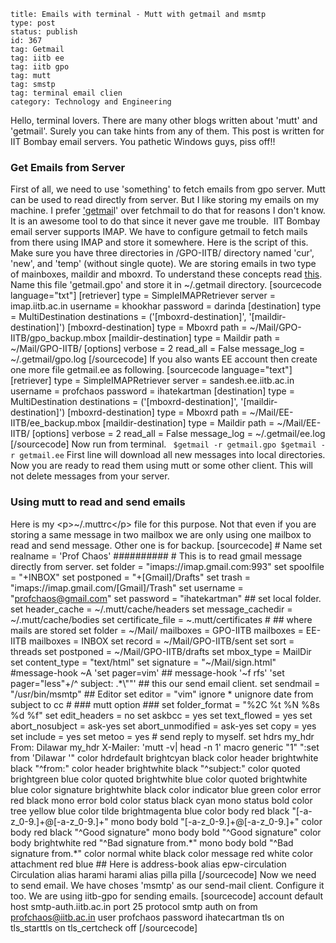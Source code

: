 ~~~~ 
title: Emails with terminal - Mutt with getmail and msmtp
type: post
status: publish
id: 367
tag: Getmail
tag: iitb ee
tag: iitb gpo
tag: mutt
tag: smstp
tag: terminal email clien
category: Technology and Engineering
~~~~

Hello, terminal lovers. There are many other blogs written about 'mutt'
and 'getmail'. Surely you can take hints from any of them. This post is
written for IIT Bombay email servers. You pathetic Windows guys, piss
off!!

### Get Emails from Server

First of all, we need to use 'something' to fetch emails from gpo
server. Mutt can be used to read directly from server. But I like
storing my emails on my machine. I prefer
['getmai](http://en.wikipedia.org/wiki/Getmail)l' over fetchmail to do
that for reasons I don't know. It is an awesome tool to do that since it
never gave me trouble.  IIT Bombay email server supports IMAP. We have
to configure getmail to fetch mails from there using IMAP and store it
somewhere. Here is the script of this. Make sure you have three
directories in /GPO-IITB/ directory named 'cur', 'new', and 'temp'
(without single quote). We are storing emails in two type of mainboxes,
maildir and mboxrd. To understand these concepts read
[this](http://pyropus.ca/software/getmail/configuration.html). Name this
file 'getmail.gpo' and store it in \~/.getmail directory. [sourcecode
language="txt"] [retriever] type = SimpleIMAPRetriever server =
imap.iitb.ac.in username = khookhar password = darinda [destination]
type = MultiDestination destinations = ('[mboxrd-destination]',
'[maildir-destination]') [mboxrd-destination] type = Mboxrd path =
\~/Mail/GPO-IITB/gpo\_backup.mbox [maildir-destination] type = Maildir
path = \~/Mail/GPO-IITB/ [options] verbose = 2 read\_all = False
message\_log = \~/.getmail/gpo.log [/sourcecode] If you also wants EE
account then create one more file getmail.ee as following. [sourcecode
language="text"] [retriever] type = SimpleIMAPRetriever server =
sandesh.ee.iitb.ac.in username = profchaos password = ihatekartman
[destination] type = MultiDestination destinations =
('[mboxrd-destination]', '[maildir-destination]') [mboxrd-destination]
type = Mboxrd path = \~/Mail/EE-IITB/ee\_backup.mbox
[maildir-destination] type = Maildir path = \~/Mail/EE-IITB/ [options]
verbose = 2 read\_all = False message\_log = \~/.getmail/ee.log
[/sourcecode] Now run from terminal.
` $getmail -r getmail.gpo $getmail -r getmail.ee` First line will
download all new messages into local directories. Now you are ready to
read them using mutt or some other client. This will not delete messages
from your server.

### Using mutt to read and send emails

Here is my \<p\>\~/.muttrc\</p\> file for this purpose. Not that even if
you are storing a same message in two mailbox we are only using one
mailbox to read and send message. Other one is for backup. [sourcecode]
\# Name set realname = 'Prof Chaos' \#\#\#\#\#\#\#\#\#\# \# This is to
read gmail message directly from server. set folder =
"imaps://imap.gmail.com:993" set spoolfile = "+INBOX" set postponed =
"+[Gmail]/Drafts" set trash = "imaps://imap.gmail.com/[Gmail]/Trash" set
username = "profchaos@gmail.com" set password = "ihatekartman" \#\# set
local folder. set header\_cache = \~/.mutt/cache/headers set
message\_cachedir = \~/.mutt/cache/bodies set certificate\_file =
\~.mutt/certificates \# \#\# where mails are stored set folder =
\~/Mail/ mailboxes = GPO-IITB mailboxes = EE-IITB mailboxes = INBOX set
record = \~/Mail/GPO-IITB/sent set sort = threads set postponed =
\~/Mail/GPO-IITB/drafts set mbox\_type = MailDir set content\_type =
"text/html" set signature = "\~/Mail/sign.html" \#message-hook \~A 'set
pager=vim' \#\# message-hook '\~f rfs' 'set pager="less"+/\^ subject:
.\*\\""' \#\# this our send email client. set sendmail =
"/usr/bin/msmtp" \#\# Editor set editor = "vim" ignore \* unignore date
from subject to cc \# \#\#\# mutt option \#\#\# set folder\_format =
"%2C %t %N %8s %d %f" set edit\_headers = no set askbcc = yes set
text\_flowed = yes set abort\_nosubject = ask-yes set abort\_unmodified
= ask-yes set copy = yes set include = yes set metoo = yes \# send reply
to myself. set hdrs my\_hdr From: Dilawar my\_hdr X-Mailer: 'mutt -v|
head -n 1' macro generic "1" ":set from 'Dilawar '" color hdrdefault
brightcyan black color header brightwhite black "\^from:" color header
brightwhite black "\^subject:" color quoted brightgreen blue color
quoted brightwhite blue color quoted brightwhite blue color signature
brightwhite black color indicator blue green color error red black mono
error bold color status black cyan mono status bold color tree yellow
blue color tilde brightmagenta blue color body red black
"[-a-z\_0-9.]+@[-a-z\_0-9.]+" mono body bold
"[-a-z\_0-9.]+@[-a-z\_0-9.]+" color body red black "\^Good signature"
mono body bold "\^Good signature" color body brightwhite red "\^Bad
signature from.\*" mono body bold "\^Bad signature from.\*" color normal
white black color message red white color attachment red blue \#\# Here
is address-book alias epw-circulation Circulation alias harami harami
alias pilla pilla [/sourcecode] Now we need to send email. We have
choses 'msmtp' as our send-mail client. Configure it too. We are using
iitb-gpo for sending emails. [sourcecode] account default host
smtp-auth.iitb.ac.in port 25 protocol smtp auth on from
profchaos@iitb.ac.in user profchaos password ihatecartman tls on
tls\_starttls on tls\_certcheck off [/sourcecode]
